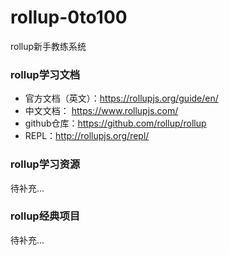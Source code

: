 # rollup-0to100
rollup新手教练系统

### rollup学习文档
- 官方文档（英文）：https://rollupjs.org/guide/en/
- 中文文档： https://www.rollupjs.com/
- github仓库：https://github.com/rollup/rollup
- REPL：http://rollupjs.org/repl/

### rollup学习资源
待补充...

### rollup经典项目
待补充...
